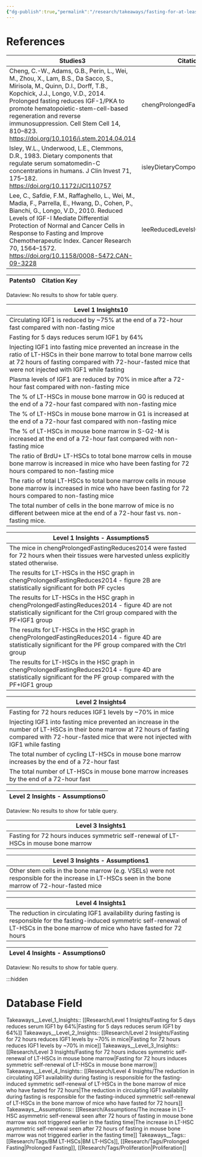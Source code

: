 ```yaml
---
{"dg-publish":true,"permalink":"/research/takeaways/fasting-for-at-least-5-days-may-induce-lt-hsc-symmetric-self-renewal-in-the-bone-marrow/"}
---
```


# References
<div><table class="dataview table-view-table"><thead class="table-view-thead"><tr class="table-view-tr-header"><th class="table-view-th"><span>Studies</span><span class="dataview small-text">3</span></th><th class="table-view-th"><span>Citation Key</span></th></tr></thead><tbody class="table-view-tbody"><tr><td><span>Cheng, C.-W., Adams, G.B., Perin, L., Wei, M., Zhou, X., Lam, B.S., Da Sacco, S., Mirisola, M., Quinn, D.I., Dorff, T.B., Kopchick, J.J., Longo, V.D., 2014. Prolonged fasting reduces IGF-1/PKA to promote hematopoietic-stem-cell-based regeneration and reverse immunosuppression. Cell Stem Cell 14, 810–823. <a rel="noopener" class="external-link" href="https://doi.org/10.1016/j.stem.2014.04.014" target="_blank">https://doi.org/10.1016/j.stem.2014.04.014</a></span></td><td><span>chengProlongedFastingReduces2014</span></td></tr><tr><td><span>Isley, W.L., Underwood, L.E., Clemmons, D.R., 1983. Dietary components that regulate serum somatomedin-C concentrations in humans. J Clin Invest 71, 175–182. <a rel="noopener" class="external-link" href="https://doi.org/10.1172/JCI110757" target="_blank">https://doi.org/10.1172/JCI110757</a></span></td><td><span>isleyDietaryComponentsThat1983</span></td></tr><tr><td><span>Lee, C., Safdie, F.M., Raffaghello, L., Wei, M., Madia, F., Parrella, E., Hwang, D., Cohen, P., Bianchi, G., Longo, V.D., 2010. Reduced Levels of IGF-I Mediate Differential Protection of Normal and Cancer Cells in Response to Fasting and Improve Chemotherapeutic Index. Cancer Research 70, 1564–1572. <a rel="noopener" class="external-link" href="https://doi.org/10.1158/0008-5472.CAN-09-3228" target="_blank">https://doi.org/10.1158/0008-5472.CAN-09-3228</a></span></td><td><span>leeReducedLevelsIGFI2010</span></td></tr></tbody></table></div><div><table class="dataview table-view-table"><thead class="table-view-thead"><tr class="table-view-tr-header"><th class="table-view-th"><span>Patents</span><span class="dataview small-text">0</span></th><th class="table-view-th"><span>Citation Key</span></th></tr></thead><tbody class="table-view-tbody"></tbody></table><div class="dataview dataview-error-box"><p class="dataview dataview-error-message">Dataview: No results to show for table query.</p></div></div><div><table class="dataview table-view-table"><thead class="table-view-thead"><tr class="table-view-tr-header"><th class="table-view-th"><span>Level 1 Insights</span><span class="dataview small-text">10</span></th></tr></thead><tbody class="table-view-tbody"><tr><td><span>Circulating IGF1 is reduced by ~75% at the end of a 72-hour fast compared with non-fasting mice</span></td></tr><tr><td><span>Fasting for 5 days reduces serum IGF1 by 64%</span></td></tr><tr><td><span>Injecting IGF1 into fasting mice prevented an increase in the ratio of LT-HSCs in their bone marrow to total bone marrow cells at 72 hours of fasting compared with 72-hour-fasted mice that were not injected with IGF1 while fasting</span></td></tr><tr><td><span>Plasma levels of IGF1 are reduced by 70% in mice after a 72-hour fast compared with non-fasting mice</span></td></tr><tr><td><span>The % of LT-HSCs in mouse bone marrow in G0 is reduced at the end of a 72-hour fast compared with non-fasting mice</span></td></tr><tr><td><span>The % of LT-HSCs in mouse bone marrow in G1 is increased at the end of a 72-hour fast compared with non-fasting mice</span></td></tr><tr><td><span>The % of LT-HSCs in mouse bone marrow in S-G2-M is increased at the end of a 72-hour fast compared with non-fasting mice</span></td></tr><tr><td><span>The ratio of BrdU+ LT-HSCs to total bone marrow cells in mouse bone marrow is increased in mice who have been fasting for 72 hours compared to non-fasting mice</span></td></tr><tr><td><span>The ratio of total LT-HSCs to total bone marrow cells in mouse bone marrow is increased in mice who have been fasting for 72 hours compared to non-fasting mice</span></td></tr><tr><td><span>The total number of cells in the bone marrow of mice is no different between mice at the end of a 72-hour fast vs. non-fasting mice.</span></td></tr></tbody></table></div><div><table class="dataview table-view-table"><thead class="table-view-thead"><tr class="table-view-tr-header"><th class="table-view-th"><span>Level 1 Insights - Assumptions</span><span class="dataview small-text">5</span></th></tr></thead><tbody class="table-view-tbody"><tr><td><span>The mice in chengProlongedFastingReduces2014 were fasted for 72 hours when their tissues were harvested unless explicitly stated otherwise.</span></td></tr><tr><td><span>The results for LT-HSCs in the HSC graph in chengProlongedFastingReduces2014 - figure 2B are statistically significant for both PF cycles</span></td></tr><tr><td><span>The results for LT-HSCs in the HSC graph in chengProlongedFastingReduces2014 - figure 4D are not statistically significant for the Ctrl group compared with the PF+IGF1 group</span></td></tr><tr><td><span>The results for LT-HSCs in the HSC graph in chengProlongedFastingReduces2014 - figure 4D are statistically significant for the PF group compared with the Ctrl group</span></td></tr><tr><td><span>The results for LT-HSCs in the HSC graph in chengProlongedFastingReduces2014 - figure 4D are statistically significant for the PF group compared with the PF+IGF1 group</span></td></tr></tbody></table></div><div><table class="dataview table-view-table"><thead class="table-view-thead"><tr class="table-view-tr-header"><th class="table-view-th"><span>Level 2 Insights</span><span class="dataview small-text">4</span></th></tr></thead><tbody class="table-view-tbody"><tr><td><span>Fasting for 72 hours reduces IGF1 levels by ~70% in mice</span></td></tr><tr><td><span>Injecting IGF1 into fasting mice prevented an increase in the number of LT-HSCs in their bone marrow at 72 hours of fasting compared with 72-hour-fasted mice that were not injected with IGF1 while fasting</span></td></tr><tr><td><span>The total number of cycling LT-HSCs in mouse bone marrow increases by the end of a 72-hour fast</span></td></tr><tr><td><span>The total number of LT-HSCs in mouse bone marrow increases by the end of a 72-hour fast</span></td></tr></tbody></table></div><div><table class="dataview table-view-table"><thead class="table-view-thead"><tr class="table-view-tr-header"><th class="table-view-th"><span>Level 2 Insights - Assumptions</span><span class="dataview small-text">0</span></th></tr></thead><tbody class="table-view-tbody"></tbody></table><div class="dataview dataview-error-box"><p class="dataview dataview-error-message">Dataview: No results to show for table query.</p></div></div><div><table class="dataview table-view-table"><thead class="table-view-thead"><tr class="table-view-tr-header"><th class="table-view-th"><span>Level 3 Insights</span><span class="dataview small-text">1</span></th></tr></thead><tbody class="table-view-tbody"><tr><td><span>Fasting for 72 hours induces symmetric self-renewal of LT-HSCs in mouse bone marrow</span></td></tr></tbody></table></div><div><table class="dataview table-view-table"><thead class="table-view-thead"><tr class="table-view-tr-header"><th class="table-view-th"><span>Level 3 Insights - Assumptions</span><span class="dataview small-text">1</span></th></tr></thead><tbody class="table-view-tbody"><tr><td><span>Other stem cells in the bone marrow (e.g. VSELs) were not responsible for the increase in LT-HSCs seen in the bone marrow of 72-hour-fasted mice</span></td></tr></tbody></table></div><div><table class="dataview table-view-table"><thead class="table-view-thead"><tr class="table-view-tr-header"><th class="table-view-th"><span>Level 4 Insights</span><span class="dataview small-text">1</span></th></tr></thead><tbody class="table-view-tbody"><tr><td><span>The reduction in circulating IGF1 availability during fasting is responsible for the fasting-induced symmetric self-renewal of LT-HSCs in the bone marrow of mice who have fasted for 72 hours</span></td></tr></tbody></table></div><div><table class="dataview table-view-table"><thead class="table-view-thead"><tr class="table-view-tr-header"><th class="table-view-th"><span>Level 4 Insights - Assumptions</span><span class="dataview small-text">0</span></th></tr></thead><tbody class="table-view-tbody"></tbody></table><div class="dataview dataview-error-box"><p class="dataview dataview-error-message">Dataview: No results to show for table query.</p></div></div>

:::hidden
# Database Field

Takeaways__Level_1_Insights:: [[Research/Level 1 Insights/Fasting for 5 days reduces serum IGF1 by 64%\|Fasting for 5 days reduces serum IGF1 by 64%]]
Takeaways__Level_2_Insights:: [[Research/Level 2 Insights/Fasting for 72 hours reduces IGF1 levels by ~70% in mice\|Fasting for 72 hours reduces IGF1 levels by ~70% in mice]]
Takeaways__Level_3_Insights:: [[Research/Level 3 Insights/Fasting for 72 hours induces symmetric self-renewal of LT-HSCs in mouse bone marrow\|Fasting for 72 hours induces symmetric self-renewal of LT-HSCs in mouse bone marrow]]
Takeaways__Level_4_Insights:: [[Research/Level 4 Insights/The reduction in circulating IGF1 availability during fasting is responsible for the fasting-induced symmetric self-renewal of LT-HSCs in the bone marrow of mice who have fasted for 72 hours\|The reduction in circulating IGF1 availability during fasting is responsible for the fasting-induced symmetric self-renewal of LT-HSCs in the bone marrow of mice who have fasted for 72 hours]]
Takeaways__Assumptions:: [[Research/Assumptions/The increase in LT-HSC asymmetric self-renewal seen after 72 hours of fasting in mouse bone marrow was not triggered earlier in the fasting time\|The increase in LT-HSC asymmetric self-renewal seen after 72 hours of fasting in mouse bone marrow was not triggered earlier in the fasting time]]
Takeaways__Tags:: [[Research/Tags/BM LT-HSCs\|BM LT-HSCs]], [[Research/Tags/Prolonged Fasting\|Prolonged Fasting]], [[Research/Tags/Proliferation\|Proliferation]]